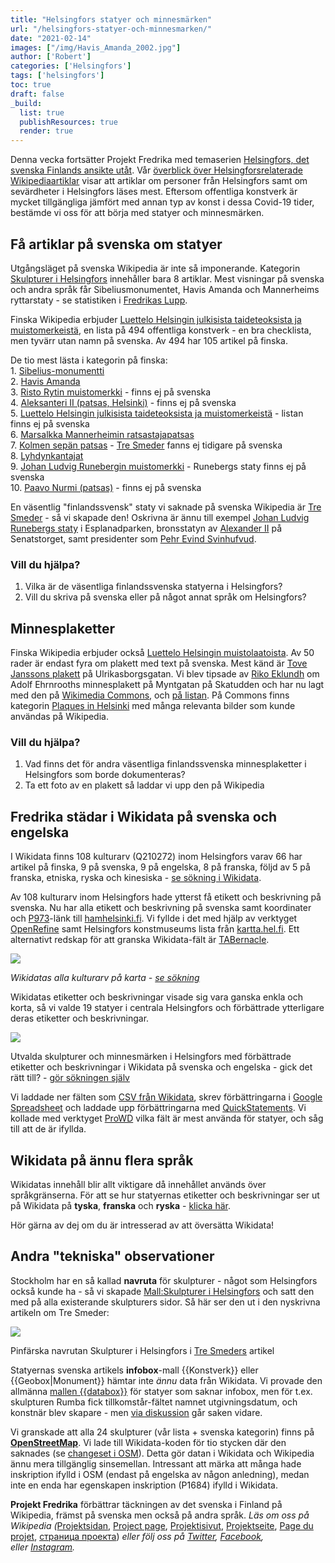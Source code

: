 ```yaml
---
title: "Helsingfors statyer och minnesmärken"
url: "/helsingfors-statyer-och-minnesmarken/"
date: "2021-02-14"
images: ["/img/Havis_Amanda_2002.jpg"]
author: ['Robert']
categories: ['Helsingfors']
tags: ['helsingfors']
toc: true
draft: false
_build:
  list: true
  publishResources: true
  render: true
---
```


Denna vecka fortsätter Projekt Fredrika med temaserien [Helsingfors, det svenska Finlands ansikte utåt](https://projektfredrika.fi/tre-smeder/). Vår [överblick över Helsingforsrelaterade Wikipediaartiklar](https://projektfredrika.fi/helsingfors-ett-ytskrap/) visar att artiklar om personer från Helsingfors samt om sevärdheter i Helsingfors läses mest. Eftersom offentliga konstverk är mycket tillgängliga jämfört med annan typ av konst i dessa Covid-19 tider, bestämde vi oss för att börja med statyer och minnesmärken.

## Få artiklar på svenska om statyer

Utgångsläget på svenska Wikipedia är inte så imponerande. Kategorin [Skulpturer i Helsingfors](https://sv.wikipedia.org/wiki/Kategori:Skulpturer_i_Helsingfors) innehåller bara 8 artiklar. Mest visningar på svenska och andra språk får Sibeliusmonumentet, Havis Amanda och Mannerheims ryttarstaty - se statistiken i [Fredrikas Lupp](https://wiki.projektfredrika.fi/Skulpturer_i_Helsingfors).

Finska Wikipedia erbjuder [Luettelo Helsingin julkisista taideteoksista ja muistomerkeistä](https://fi.wikipedia.org/wiki/Luettelo_Helsingin_julkisista_taideteoksista_ja_muistomerkeist%C3%A4), en lista på 494 offentliga konstverk - en bra checklista, men tyvärr utan namn på svenska. Av 494 har 105 artikel på finska.

De tio mest lästa i kategorin på finska:  
1\. [Sibelius-monumentti](https://fi.wikipedia.org/wiki/Sibelius-monumentti)  
2\. [Havis Amanda](https://fi.wikipedia.org/wiki/Havis_Amanda)  
3\. [Risto Rytin muistomerkki](https://fi.wikipedia.org/wiki/Risto_Rytin_muistomerkki) - finns ej på svenska  
4\. [Aleksanteri II (patsas, Helsinki)](https://fi.wikipedia.org/wiki/Aleksanteri_II_(patsas,_Helsinki)) - finns ej på svenska  
5\. [Luettelo Helsingin julkisista taideteoksista ja muistomerkeistä](https://fi.wikipedia.org/wiki/Luettelo_Helsingin_julkisista_taideteoksista_ja_muistomerkeist%C3%A4) \- listan finns ej på svenska  
6\. [Marsalkka Mannerheimin ratsastajapatsas](https://fi.wikipedia.org/wiki/Marsalkka_Mannerheimin_ratsastajapatsas)  
7\. [Kolmen sepän patsas](https://fi.wikipedia.org/wiki/Kolmen_sep%C3%A4n_patsas) \- [Tre Smeder](https://sv.wikipedia.org/wiki/Tre_smeder) fanns ej tidigare på svenska  
8\. [Lyhdynkantajat](https://fi.wikipedia.org/wiki/Lyhdynkantajat)  
9\. [Johan Ludvig Runebergin muistomerkki](https://fi.wikipedia.org/wiki/Johan_Ludvig_Runebergin_muistomerkki) \- Runebergs staty finns ej på svenska  
10\. [Paavo Nurmi (patsas)](https://fi.wikipedia.org/wiki/Paavo_Nurmi_(patsas)) - finns ej på svenska

En väsentlig "finlandssvensk" staty vi saknade på svenska Wikipedia är [Tre Smeder](https://sv.wikipedia.org/wiki/Tre_Smeder) - så vi skapade den! Oskrivna är ännu till exempel [Johan Ludvig Runebergs staty](https://sv.wikipedia.org/wiki/Johan_Ludvig_Runebergs_staty) i Esplanadparken, bronsstatyn av [Alexander II](https://sv.wikipedia.org/wiki/Alexander_II_(staty,_Helsingfors)) på Senatstorget, samt presidenter som [Pehr Evind Svinhufvud](https://sv.wikipedia.org/wiki/P.%20E.%20Svinhufvud%20(staty)).

### Vill du hjälpa?

1.  Vilka är de väsentliga finlandssvenska statyerna i Helsingfors?
2.  Vill du skriva på svenska eller på något annat språk om Helsingfors?

## Minnesplaketter

Finska Wikipedia erbjuder också [Luettelo Helsingin muistolaatoista](https://fi.wikipedia.org/wiki/Luettelo_Helsingin_muistolaatoista). Av 50 rader är endast fyra om plakett med text på svenska. Mest känd är [Tove Janssons plakett](https://fi.wikipedia.org/wiki/Tiedosto:Tove_Janssonin_muistolaatta.JPG) på Ulrikasborgsgatan. Vi blev tipsade av [Riko Eklundh](https://sv.wikipedia.org/wiki/Riko_Eklundh) om Adolf Ehrnrooths minnesplakett på Myntgatan på Skatudden och har nu lagt med den på [Wikimedia Commons](https://commons.wikimedia.org/wiki/File:Mannerheimriddare_Adolf_Erik_Ehrnrooth,_Minnesplakett_p%C3%A5_Myntgatan_p%C3%A5_Skatudden_i_Helsingfors.jpg), och [på listan](https://fi.wikipedia.org/wiki/Luettelo_Helsingin_muistolaatoista). På Commons finns kategorin [Plaques in Helsinki](https://commons.wikimedia.org/wiki/Category:Plaques_in_Helsinki) med många relevanta bilder som kunde användas på Wikipedia.

### Vill du hjälpa?

1.  Vad finns det för andra väsentliga finlandssvenska minnesplaketter i Helsingfors som borde dokumenteras? 
2.  Ta ett foto av en plakett så laddar vi upp den på Wikipedia

## Fredrika städar i Wikidata på svenska och engelska

I Wikidata finns 108 kulturarv (Q210272) inom Helsingfors varav 66 har artikel på finska, 9 på svenska, 9 på engelska, 8 på franska, följd av 5 på franska, etniska, ryska och kinesiska - [se sökning i Wikidata](https://query.wikidata.org/#%23%20kulturarv%20i%20Helsingfors%0ASELECT%20DISTINCT%20%3Fitem%20%3FitemLabel%20%3FitemDescription%0A%0A%20%20%28GROUP_CONCAT%28DISTINCT%20%3Fwpsv_title%3BSEPARATOR%3D%22%2C%20%22%29%20AS%20%3Fsv_title%29%20%0A%20%20%28GROUP_CONCAT%28DISTINCT%20%3Fwpfi_title%3BSEPARATOR%3D%22%2C%20%22%29%20AS%20%3Ffi_title%29%20%0A%20%20%28GROUP_CONCAT%28DISTINCT%20%3Fwpno_title%3BSEPARATOR%3D%22%2C%20%22%29%20AS%20%3Fno_title%29%20%0A%20%20%28GROUP_CONCAT%28DISTINCT%20%3Fwpda_title%3BSEPARATOR%3D%22%2C%20%22%29%20AS%20%3Fda_title%29%20%0A%20%20%28GROUP_CONCAT%28DISTINCT%20%3Fwpen_title%3BSEPARATOR%3D%22%2C%20%22%29%20AS%20%3Fen_title%29%20%0A%20%20%28GROUP_CONCAT%28DISTINCT%20%3Fwpde_title%3BSEPARATOR%3D%22%2C%20%22%29%20AS%20%3Fde_title%29%20%0A%20%20%28GROUP_CONCAT%28DISTINCT%20%3Fwpfr_title%3BSEPARATOR%3D%22%2C%20%22%29%20AS%20%3Ffr_title%29%20%0A%20%20%28GROUP_CONCAT%28DISTINCT%20%3Fwpes_title%3BSEPARATOR%3D%22%2C%20%22%29%20AS%20%3Fes_title%29%20%0A%20%20%28GROUP_CONCAT%28DISTINCT%20%3Fwppt_title%3BSEPARATOR%3D%22%2C%20%22%29%20AS%20%3Fpt_title%29%20%0A%20%20%28GROUP_CONCAT%28DISTINCT%20%3Fwpet_title%3BSEPARATOR%3D%22%2C%20%22%29%20AS%20%3Fet_title%29%20%0A%20%20%28GROUP_CONCAT%28DISTINCT%20%3Fwpso_title%3BSEPARATOR%3D%22%2C%20%22%29%20AS%20%3Fso_title%29%20%0A%20%20%28GROUP_CONCAT%28DISTINCT%20%3Fwpru_title%3BSEPARATOR%3D%22%2C%20%22%29%20AS%20%3Fru_title%29%20%0A%20%20%28GROUP_CONCAT%28DISTINCT%20%3Fwpar_title%3BSEPARATOR%3D%22%2C%20%22%29%20AS%20%3Far_title%29%20%0A%20%20%28GROUP_CONCAT%28DISTINCT%20%3Fwpzh_title%3BSEPARATOR%3D%22%2C%20%22%29%20AS%20%3Fzh_title%29%20%0A%20%20%28GROUP_CONCAT%28DISTINCT%20%3Fwpja_title%3BSEPARATOR%3D%22%2C%20%22%29%20AS%20%3Fja_title%29%20%0A%20%20%0AWHERE%20%0A%7B%20%0A%20%20%3Fitem%20wdt%3AP31%2Fwdt%3AP279%2a%20wd%3AQ210272.%0A%20%20%3Fitem%20wdt%3AP131%20wd%3AQ1757.%20%0A%0A%20%20OPTIONAL%20%7B%20%3Fwpsv%20schema%3Aabout%20%3Fitem%20.%20%3Fwpsv%20schema%3AisPartOf%20%3Chttps%3A%2F%2Fsv.wikipedia.org%2F%3E%3Bschema%3Aname%20%3Fwpsv_title.%7D%0A%20%20OPTIONAL%20%7B%20%3Fwpfi%20schema%3Aabout%20%3Fitem%20.%20%3Fwpfi%20schema%3AisPartOf%20%3Chttps%3A%2F%2Ffi.wikipedia.org%2F%3E%3Bschema%3Aname%20%3Fwpfi_title.%7D%0A%20%20OPTIONAL%20%7B%20%3Fwpno%20schema%3Aabout%20%3Fitem%20.%20%3Fwpno%20schema%3AisPartOf%20%3Chttps%3A%2F%2Fno.wikipedia.org%2F%3E%3Bschema%3Aname%20%3Fwpno_title.%7D%0A%20%20OPTIONAL%20%7B%20%3Fwpda%20schema%3Aabout%20%3Fitem%20.%20%3Fwpda%20schema%3AisPartOf%20%3Chttps%3A%2F%2Fda.wikipedia.org%2F%3E%3Bschema%3Aname%20%3Fwpda_title.%7D%0A%20%20OPTIONAL%20%7B%20%3Fwpen%20schema%3Aabout%20%3Fitem%20.%20%3Fwpen%20schema%3AisPartOf%20%3Chttps%3A%2F%2Fen.wikipedia.org%2F%3E%3Bschema%3Aname%20%3Fwpen_title.%7D%0A%20%20OPTIONAL%20%7B%20%3Fwpde%20schema%3Aabout%20%3Fitem%20.%20%3Fwpde%20schema%3AisPartOf%20%3Chttps%3A%2F%2Fde.wikipedia.org%2F%3E%3Bschema%3Aname%20%3Fwpde_title.%7D%0A%20%20OPTIONAL%20%7B%20%3Fwpfr%20schema%3Aabout%20%3Fitem%20.%20%3Fwpfr%20schema%3AisPartOf%20%3Chttps%3A%2F%2Ffr.wikipedia.org%2F%3E%3Bschema%3Aname%20%3Fwpfr_title.%7D%0A%20%20OPTIONAL%20%7B%20%3Fwpes%20schema%3Aabout%20%3Fitem%20.%20%3Fwpes%20schema%3AisPartOf%20%3Chttps%3A%2F%2Fes.wikipedia.org%2F%3E%3Bschema%3Aname%20%3Fwpes_title.%7D%0A%20%20OPTIONAL%20%7B%20%3Fwppt%20schema%3Aabout%20%3Fitem%20.%20%3Fwppt%20schema%3AisPartOf%20%3Chttps%3A%2F%2Fpt.wikipedia.org%2F%3E%3Bschema%3Aname%20%3Fwppt_title.%7D%0A%20%20OPTIONAL%20%7B%20%3Fwpet%20schema%3Aabout%20%3Fitem%20.%20%3Fwpet%20schema%3AisPartOf%20%3Chttps%3A%2F%2Fet.wikipedia.org%2F%3E%3Bschema%3Aname%20%3Fwpet_title.%7D%0A%20%20OPTIONAL%20%7B%20%3Fwpso%20schema%3Aabout%20%3Fitem%20.%20%3Fwpso%20schema%3AisPartOf%20%3Chttps%3A%2F%2Fso.wikipedia.org%2F%3E%3Bschema%3Aname%20%3Fwpso_title.%7D%0A%20%20OPTIONAL%20%7B%20%3Fwpru%20schema%3Aabout%20%3Fitem%20.%20%3Fwpru%20schema%3AisPartOf%20%3Chttps%3A%2F%2Fru.wikipedia.org%2F%3E%3Bschema%3Aname%20%3Fwpru_title.%7D%0A%20%20OPTIONAL%20%7B%20%3Fwpar%20schema%3Aabout%20%3Fitem%20.%20%3Fwpar%20schema%3AisPartOf%20%3Chttps%3A%2F%2Far.wikipedia.org%2F%3E%3Bschema%3Aname%20%3Fwpar_title.%7D%0A%20%20OPTIONAL%20%7B%20%3Fwpzh%20schema%3Aabout%20%3Fitem%20.%20%3Fwpzh%20schema%3AisPartOf%20%3Chttps%3A%2F%2Fzh.wikipedia.org%2F%3E%3Bschema%3Aname%20%3Fwpzh_title.%7D%0A%20%20OPTIONAL%20%7B%20%3Fwpja%20schema%3Aabout%20%3Fitem%20.%20%3Fwpja%20schema%3AisPartOf%20%3Chttps%3A%2F%2Fja.wikipedia.org%2F%3E%3Bschema%3Aname%20%3Fwpja_title.%7D%0A%20%0A%20%20SERVICE%20wikibase%3Alabel%20%7B%20bd%3AserviceParam%20wikibase%3Alanguage%20%22sv%22.%20%7D%0A%7DGROUP%20BY%20%3Fitem%20%3FitemLabel%20%3FitemDescription%20ORDER%20BY%20%3FitemLabel).

Av 108 kulturarv inom Helsingfors hade ytterst få etikett och beskrivning på svenska. Nu har alla etikett och beskrivning på svenska samt koordinater och [P973](https://www.wikidata.org/wiki/Property:P973)\-länk till [hamhelsinki.fi](https://www.hamhelsinki.fi/). Vi fyllde i det med hjälp av verktyget [OpenRefine](https://openrefine.org/) samt Helsingfors konstmuseums lista från [kartta.hel.fi](https://kartta.hel.fi/). Ett alternativt redskap för att granska Wikidata-fält är [TABernacle](https://tabernacle.toolforge.org/?#/tab/sparql/SELECT%20%3Fitem%20%3FitemLabel%20WHERE%20%7B%0A%20%20SERVICE%20wikibase%3Alabel%20%7B%20bd%3AserviceParam%20wikibase%3Alanguage%20%22%5BAUTO_LANGUAGE%5D%2Cen%22.%20%7D%0A%20%20%3Fitem%20wdt%3AP31%20wd%3A%20Q210272.%0A%20%20%3Fitem%20wdt%3AP131%20wd%3AQ1757.%0A%7D/Lfi%2Csv%2Cen%2Cde%2Cfr%2Cru%3BAfi%2Csv%2Cen%2Cde%2Cfr%2Cru%3BDfi%2Csv%2Cen%2Cde%2Cfr%2Cru%3BP180%3BP547%3BP825%3BP18%3BP625%3BP31).

![](https://lh3.googleusercontent.com/_-1_xYIMfGkg_XpWQpBu7__lXVvGqqiZAuIF6AZ3DvBrbQCwGOzdoyQymkBDxFd95bmlgzqR-wg2l962lXhI3zXn59zMvOhdivBW4E2TOlyp6PjYaPKY88kzMg_S-u3_kkD9uY5p)

_Wikidatas alla kulturarv på karta -_ [_se sökning_](https://query.wikidata.org/#%23defaultView%3AMap%0A%23%20kulturarv%20i%20Helsingfors%0ASELECT%20DISTINCT%20%3Fitem%20%3FitemLabel%20%3FitemDescription%20%3F%C3%A5r_skapad%20%3F%C3%A5r_publicerad%20%3FmotivLabel%20%3FtillminnetavLabel%20%3Ftill%C3%A4gnadLabel%20%3Fimage%20%3Fcoords%0A%20%20%0AWHERE%20%0A%7B%20%0A%20%20%3Fitem%20wdt%3AP31%2Fwdt%3AP279%2a%20wd%3AQ210272.%0A%20%20%3Fitem%20wdt%3AP131%20wd%3AQ1757.%20%0A%20%20%0A%20%20OPTIONAL%7B%3Fitem%20wdt%3AP571%20%3Fp571.%20BIND%28SUBSTR%28STR%28COALESCE%28%3Fp571%2C%22%22%29%29%2C1%2C4%29%20AS%20%3F%C3%A5r_skapad%29%7D%0A%20%20OPTIONAL%7B%3Fitem%20wdt%3AP577%20%3Fp577.%20BIND%28SUBSTR%28STR%28COALESCE%28%3Fp577%2C%22%22%29%29%2C1%2C4%29%20AS%20%3F%C3%A5r_publicerad%29%7D%0A%20%20OPTIONAL%7B%3Fitem%20wdt%3AP180%20%3Fmotiv%7D%20%0A%20%20OPTIONAL%7B%3Fitem%20wdt%3AP547%20%3Ftillminnetav%7D%20%0A%20%20OPTIONAL%7B%3Fitem%20wdt%3AP825%20%3Ftill%C3%A4gnad%7D%20%0A%20%20OPTIONAL%7B%3Fitem%20wdt%3AP18%20%3Fimage%7D%0A%20%20OPTIONAL%7B%3Fitem%20wdt%3AP625%20%3Fcoords%7D%0A%20%0A%20%20SERVICE%20wikibase%3Alabel%20%7B%20bd%3AserviceParam%20wikibase%3Alanguage%20%22sv%22.%20%7D%0A%7DORDER%20BY%20%3FitemLabel)

Wikidatas etiketter och beskrivningar visade sig vara ganska enkla och korta, så vi valde 19 statyer i centrala Helsingfors och förbättrade ytterligare deras etiketter och beskrivningar.

![](https://lh3.googleusercontent.com/yHiNK4XeaNT7SCWxbYiIonnkXFu9GNDNxkaKvsS_CqfORDxE4WuqmyuDzoRkG1KRfgCE6jhFmwkp3I-v-7WJ24lDoD1tGnsoHfUXK6mgpnCgOkO5Wcz5yz6WDhu4s6SfFnIHeEYX)

Utvalda skulpturer och minnesmärken i Helsingfors med förbättrade etiketter och beskrivningar i Wikidata på svenska och engelska - gick det rätt till? - [gör sökningen själv](https://query.wikidata.org/#%23%20minnesm%C3%A4rken%20i%20Helsingfors%0ASELECT%20DISTINCT%20%3Fitem%20%3Flabelsv%20%3Fdescsv%20%3Flabelen%20%3Fdescen%20%20%3FmotivLabel%20%3FtillminnetavLabel%20%3Ftill%C3%A4gnadLabel%20%3Fimage%20%3Fcoords%0A%23%3FinstansavLabel%20%3FplatsLabel%0A%23%3Flabelde%20%3Fdescde%20%3Flabelfr%20%3Fdescfr%20%3Flabelru%20%3Fdescru%20%3Fwpsv%20%3Fwpfi%20%3Fwpen%20%3Fwpde%20%3Fwpfr%20%3Fwpru%0A%0AWHERE%20%0A%7B%20%20VALUES%20%3Fitem%7Bwd%3AQ11850731%20wd%3AQ11850682%20wd%3AQ5409330%20wd%3AQ64007552%20wd%3AQ86044311%20wd%3AQ14116244%20wd%3AQ101792007%20wd%3AQ2511913%20wd%3AQ56402352%20wd%3AQ18662391%20wd%3AQ7797830%20wd%3AQ56402318%20wd%3AQ2584017%20wd%3AQ523268%20wd%3AQ15715122%20wd%3AQ17382947%20wd%3AQ56332950%20wd%3AQ56402637%20wd%3AQ105389369%7D%0A%0A%20%20OPTIONAL%7B%3Fitem%20rdfs%3Alabel%20%3Flabelsv%20filter%20%28lang%28%3Flabelsv%29%20%3D%20%22sv%22%29.%7D%0A%20%20OPTIONAL%7B%3Fitem%20rdfs%3Alabel%20%3Flabelfi%20filter%20%28lang%28%3Flabelfi%29%20%3D%20%22fi%22%29.%7D%0A%20%20OPTIONAL%7B%3Fitem%20rdfs%3Alabel%20%3Flabelen%20filter%20%28lang%28%3Flabelen%29%20%3D%20%22en%22%29.%7D%0A%20%20OPTIONAL%7B%3Fitem%20rdfs%3Alabel%20%3Flabelde%20filter%20%28lang%28%3Flabelde%29%20%3D%20%22de%22%29.%7D%0A%20%20OPTIONAL%7B%3Fitem%20rdfs%3Alabel%20%3Flabelfr%20filter%20%28lang%28%3Flabelfr%29%20%3D%20%22fr%22%29.%7D%20%20%0A%20%20OPTIONAL%7B%3Fitem%20rdfs%3Alabel%20%3Flabelru%20filter%20%28lang%28%3Flabelru%29%20%3D%20%22ru%22%29.%7D%0A%20%20%0A%20%20OPTIONAL%20%7B%3Fitem%20schema%3Adescription%20%3Fdescsv%20.%20FILTER%28lang%28%3Fdescsv%29%3D%27sv%27%29%20%7D%0A%20%20OPTIONAL%20%7B%3Fitem%20schema%3Adescription%20%3Fdescfi%20.%20FILTER%28lang%28%3Fdescfi%29%3D%27fi%27%29%20%7D%0A%20%20OPTIONAL%20%7B%3Fitem%20schema%3Adescription%20%3Fdescen%20.%20FILTER%28lang%28%3Fdescen%29%3D%27en%27%29%20%7D%0A%20%20OPTIONAL%20%7B%3Fitem%20schema%3Adescription%20%3Fdescde%20.%20FILTER%28lang%28%3Fdescde%29%3D%27de%27%29%20%7D%0A%20%20OPTIONAL%20%7B%3Fitem%20schema%3Adescription%20%3Fdescfr%20.%20FILTER%28lang%28%3Fdescfr%29%3D%27fr%27%29%20%7D%0A%20%20OPTIONAL%20%7B%3Fitem%20schema%3Adescription%20%3Fdescru%20.%20FILTER%28lang%28%3Fdescru%29%3D%27ru%27%29%20%7D%0A%0A%20%20OPTIONAL%20%7B%3Fwpsv%20schema%3Aabout%20%3Fitem%20.%20%3Fwpsv%20schema%3AisPartOf%20%3Chttps%3A%2F%2Fsv.wikipedia.org%2F%3E.%7D%0A%20%20OPTIONAL%20%7B%3Fwpfi%20schema%3Aabout%20%3Fitem%20.%20%3Fwpfi%20schema%3AisPartOf%20%3Chttps%3A%2F%2Ffi.wikipedia.org%2F%3E.%7D%0A%20%20OPTIONAL%20%7B%3Fwpen%20schema%3Aabout%20%3Fitem%20.%20%3Fwpen%20schema%3AisPartOf%20%3Chttps%3A%2F%2Fen.wikipedia.org%2F%3E.%7D%0A%20%20OPTIONAL%20%7B%3Fwpde%20schema%3Aabout%20%3Fitem%20.%20%3Fwpde%20schema%3AisPartOf%20%3Chttps%3A%2F%2Fde.wikipedia.org%2F%3E.%7D%0A%20%20OPTIONAL%20%7B%3Fwpfr%20schema%3Aabout%20%3Fitem%20.%20%3Fwpfr%20schema%3AisPartOf%20%3Chttps%3A%2F%2Ffr.wikipedia.org%2F%3E.%7D%0A%20%20OPTIONAL%20%7B%3Fwpru%20schema%3Aabout%20%3Fitem%20.%20%3Fwpru%20schema%3AisPartOf%20%3Chttps%3A%2F%2Fru.wikipedia.org%2F%3E.%7D%0A%20%20%0A%23%20%20OPTIONAL%7B%3Fitem%20wdt%3AP31%20%3Finstansav%7D%20%0A%20%20OPTIONAL%7B%3Fitem%20wdt%3AP180%20%3Fmotiv%7D%20%0A%20%20OPTIONAL%7B%3Fitem%20wdt%3AP547%20%3Ftillminnetav%7D%20%0A%20%20OPTIONAL%7B%3Fitem%20wdt%3AP825%20%3Ftill%C3%A4gnad%7D%20%0A%20%20OPTIONAL%7B%3Fitem%20wdt%3AP18%20%3Fimage%7D%0A%20%20OPTIONAL%7B%3Fitem%20wdt%3AP625%20%3Fcoords%7D%0A%23%20%20OPTIONAL%7B%3Fitem%20wdt%3AP276%20%3Fplats.%7D%0A%20%0A%20%20SERVICE%20wikibase%3Alabel%20%7B%20bd%3AserviceParam%20wikibase%3Alanguage%20%22sv%2Cfi%2Cen%22.%20%7D%0A%7DORDER%20BY%20%3Flabelsv)

Vi laddade ner fälten som [CSV från Wikidata](https://query.wikidata.org/), skrev förbättringarna i [Google Spreadsheet](https://www.google.com/sheets/about/) och laddade upp förbättringarna med [QuickStatements](https://quickstatements.toolforge.org/). Vi kollade med verktyget [ProWD](https://prowd.id/) vilka fält är mest använda för statyer, och såg till att de är ifyllda.

## Wikidata på ännu flera språk

Wikidatas innehåll blir allt viktigare då innehållet används över språkgränserna. För att se hur statyernas etiketter och beskrivningar ser ut på Wikidata på **tyska**, **franska** och **ryska** - [klicka här](https://query.wikidata.org/#%23%20minnesm%C3%A4rken%20i%20Helsingfors%0ASELECT%20DISTINCT%20%3Fitem%20%3Flabelsv%20%3Fdescsv%20%3Flabelen%20%3Fdescen%20%3Flabelde%20%3Fdescde%20%3Flabelfr%20%3Fdescfr%20%3Flabelru%20%3Fdescru%20%3FmotivLabel%20%3FtillminnetavLabel%20%3Ftill%C3%A4gnadLabel%20%3Fimage%20%3Fcoords%0A%0A%0AWHERE%20%0A%7B%20%20VALUES%20%3Fitem%7Bwd%3AQ11850731%20wd%3AQ11850682%20wd%3AQ5409330%20wd%3AQ64007552%20wd%3AQ86044311%20wd%3AQ14116244%20wd%3AQ101792007%20wd%3AQ2511913%20wd%3AQ56402352%20wd%3AQ18662391%20wd%3AQ7797830%20wd%3AQ56402318%20wd%3AQ2584017%20wd%3AQ523268%20wd%3AQ15715122%20wd%3AQ17382947%20wd%3AQ56332950%20wd%3AQ56402637%20wd%3AQ105389369%7D%0A%0A%20%20OPTIONAL%7B%3Fitem%20rdfs%3Alabel%20%3Flabelsv%20filter%20%28lang%28%3Flabelsv%29%20%3D%20%22sv%22%29.%7D%0A%20%20OPTIONAL%7B%3Fitem%20rdfs%3Alabel%20%3Flabelfi%20filter%20%28lang%28%3Flabelfi%29%20%3D%20%22fi%22%29.%7D%0A%20%20OPTIONAL%7B%3Fitem%20rdfs%3Alabel%20%3Flabelen%20filter%20%28lang%28%3Flabelen%29%20%3D%20%22en%22%29.%7D%0A%20%20OPTIONAL%7B%3Fitem%20rdfs%3Alabel%20%3Flabelde%20filter%20%28lang%28%3Flabelde%29%20%3D%20%22de%22%29.%7D%0A%20%20OPTIONAL%7B%3Fitem%20rdfs%3Alabel%20%3Flabelfr%20filter%20%28lang%28%3Flabelfr%29%20%3D%20%22fr%22%29.%7D%20%20%0A%20%20OPTIONAL%7B%3Fitem%20rdfs%3Alabel%20%3Flabelru%20filter%20%28lang%28%3Flabelru%29%20%3D%20%22ru%22%29.%7D%0A%20%20%0A%20%20OPTIONAL%20%7B%3Fitem%20schema%3Adescription%20%3Fdescsv%20.%20FILTER%28lang%28%3Fdescsv%29%3D%27sv%27%29%20%7D%0A%20%20OPTIONAL%20%7B%3Fitem%20schema%3Adescription%20%3Fdescfi%20.%20FILTER%28lang%28%3Fdescfi%29%3D%27fi%27%29%20%7D%0A%20%20OPTIONAL%20%7B%3Fitem%20schema%3Adescription%20%3Fdescen%20.%20FILTER%28lang%28%3Fdescen%29%3D%27en%27%29%20%7D%0A%20%20OPTIONAL%20%7B%3Fitem%20schema%3Adescription%20%3Fdescde%20.%20FILTER%28lang%28%3Fdescde%29%3D%27de%27%29%20%7D%0A%20%20OPTIONAL%20%7B%3Fitem%20schema%3Adescription%20%3Fdescfr%20.%20FILTER%28lang%28%3Fdescfr%29%3D%27fr%27%29%20%7D%0A%20%20OPTIONAL%20%7B%3Fitem%20schema%3Adescription%20%3Fdescru%20.%20FILTER%28lang%28%3Fdescru%29%3D%27ru%27%29%20%7D%0A%0A%20%20OPTIONAL%20%7B%3Fwpsv%20schema%3Aabout%20%3Fitem%20.%20%3Fwpsv%20schema%3AisPartOf%20%3Chttps%3A%2F%2Fsv.wikipedia.org%2F%3E.%7D%0A%20%20OPTIONAL%20%7B%3Fwpfi%20schema%3Aabout%20%3Fitem%20.%20%3Fwpfi%20schema%3AisPartOf%20%3Chttps%3A%2F%2Ffi.wikipedia.org%2F%3E.%7D%0A%20%20OPTIONAL%20%7B%3Fwpen%20schema%3Aabout%20%3Fitem%20.%20%3Fwpen%20schema%3AisPartOf%20%3Chttps%3A%2F%2Fen.wikipedia.org%2F%3E.%7D%0A%20%20OPTIONAL%20%7B%3Fwpde%20schema%3Aabout%20%3Fitem%20.%20%3Fwpde%20schema%3AisPartOf%20%3Chttps%3A%2F%2Fde.wikipedia.org%2F%3E.%7D%0A%20%20OPTIONAL%20%7B%3Fwpfr%20schema%3Aabout%20%3Fitem%20.%20%3Fwpfr%20schema%3AisPartOf%20%3Chttps%3A%2F%2Ffr.wikipedia.org%2F%3E.%7D%0A%20%20OPTIONAL%20%7B%3Fwpru%20schema%3Aabout%20%3Fitem%20.%20%3Fwpru%20schema%3AisPartOf%20%3Chttps%3A%2F%2Fru.wikipedia.org%2F%3E.%7D%0A%0A%20%20OPTIONAL%7B%3Fitem%20wdt%3AP180%20%3Fmotiv%7D%20%0A%20%20OPTIONAL%7B%3Fitem%20wdt%3AP547%20%3Ftillminnetav%7D%20%0A%20%20OPTIONAL%7B%3Fitem%20wdt%3AP825%20%3Ftill%C3%A4gnad%7D%20%0A%20%20OPTIONAL%7B%3Fitem%20wdt%3AP18%20%3Fimage%7D%0A%20%20OPTIONAL%7B%3Fitem%20wdt%3AP625%20%3Fcoords%7D%0A%0A%20%0A%20%20SERVICE%20wikibase%3Alabel%20%7B%20bd%3AserviceParam%20wikibase%3Alanguage%20%22sv%2Cfi%2Cen%22.%20%7D%0A%7DORDER%20BY%20%3Flabelsv).

Hör gärna av dej om du är intresserad av att översätta Wikidata!

## Andra "tekniska" observationer

Stockholm har en så kallad **navruta** för skulpturer - något som Helsingfors också kunde ha - så vi skapade [Mall:Skulpturer i Helsingfors](https://sv.wikipedia.org/wiki/Mall:Skulpturer_i_Helsingfors) och satt den med på alla existerande skulpturers sidor. Så här ser den ut i den nyskrivna artikeln om Tre Smeder:

![](/2021/02/image-3-1024x290.png)

Pinfärska navrutan Skulpturer i Helsingfors i [Tre Smeders](https://sv.wikipedia.org/wiki/Tre_smeder) artikel

Statyernas svenska artikels **infobox**\-mall {{Konstverk}} eller {{Geobox|Monument}} hämtar inte _ännu_ data från Wikidata. Vi provade den allmänna [mallen {{databox}}](https://sv.wikipedia.org/wiki/Mall:Databox) för statyer som saknar infobox, men för t.ex. skulpturen Rumba fick tillkomstår-fältet namnet utgivningsdatum, och konstnär blev skapare - men [via diskussion](https://sv.wikipedia.org/wiki/Diskussion:Rumba_(skulptur)) går saken vidare.

Vi granskade att alla 24 skulpturer (vår lista + svenska kategorin) finns på **[OpenStreetMap](https://www.openstreetmap.org/)**. Vi lade till Wikidata-koden för tio stycken där den saknades (se [changeset i OSM](https://www.openstreetmap.org/changeset/99164165)). Detta gör datan i Wikidata och Wikipedia ännu mera tillgänglig sinsemellan. Intressant att märka att många hade inskription ifylld i OSM (endast på engelska av någon anledning), medan inte en enda har egenskapen inskription (P1684) ifylld i Wikidata.

**Projekt Fredrika** förbättrar täckningen av det svenska i Finland på Wikipedia, främst på svenska men också på andra språk. _Läs om oss på Wikipedia (_[Projektsidan](https://sv.wikipedia.org/wiki/Wikipedia:Projekt_Fredrika), [Project page](https://en.wikipedia.org/wiki/Wikipedia:Projekt_Fredrika), [Projektisivut](https://fi.wikipedia.org/wiki/Wikipedia:Projekt_Fredrika), [Projektseite](https://de.wikipedia.org/wiki/Wikipedia:Projekt_Fredrika), [Page du projet](https://fr.wikipedia.org/wiki/Wikipedia:Projekt_Fredrika), [страница проекта](https://ru.wikipedia.org/wiki/Wikipedia:Projekt_Fredrika)) _eller följ oss på [Twitter](https://twitter.com/projektfredrika), [Facebook](https://www.facebook.com/projektfredrika/), eller [Instagram](http://instagram.com/projektfredrika)._